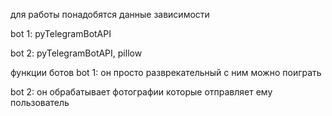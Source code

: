 для работы понадобятся данные зависимости

bot 1:
pyTelegramBotAPI

bot 2:
pyTelegramBotAPI, pillow


функции ботов
bot 1: он просто разврекательный с ним можно поиграть

bot 2: он обрабатывает фотографии которые отправляет ему пользователь
